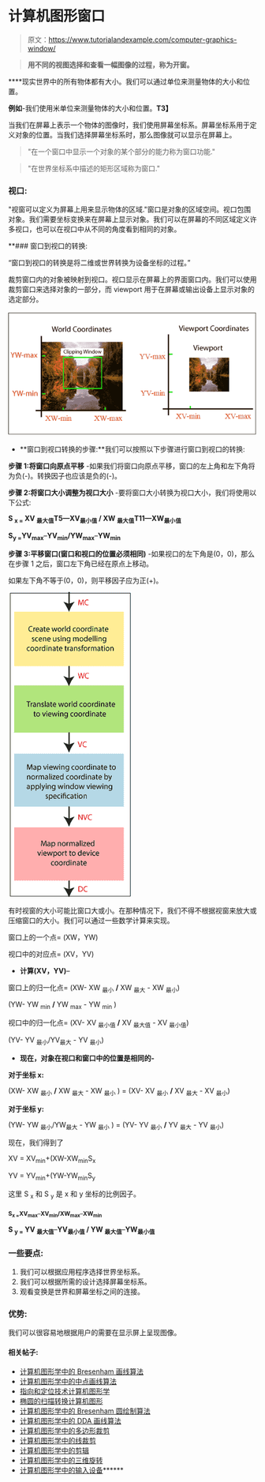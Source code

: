 # 计算机图形窗口

> 原文：<https://www.tutorialandexample.com/computer-graphics-window/>

> **用不同的视图选择和查看一幅图像的过程，称为开窗。**

 ****现实世界中的所有物体都有大小。我们可以通过单位来测量物体的大小和位置。

**例如**-我们使用米单位来测量物体的大小和位置。**T3】**

当我们在屏幕上表示一个物体的图像时，我们使用屏幕坐标系。屏幕坐标系用于定义对象的位置。当我们选择屏幕坐标系时，那么图像就可以显示在屏幕上。

> "在一个窗口中显示一个对象的某个部分的能力称为窗口功能."

> "在世界坐标系中描述的矩形区域称为窗口."

### 视口:

"视窗可以定义为屏幕上用来显示物体的区域."窗口是对象的区域空间。视口包围对象。我们需要坐标变换来在屏幕上显示对象。我们可以在屏幕的不同区域定义许多视口，也可以在视口中从不同的角度看到相同的对象。

 **### 窗口到视口的转换:

“窗口到视口的转换是将二维或世界转换为设备坐标的过程。”

裁剪窗口内的对象被映射到视口。视口显示在屏幕上的界面窗口内。我们可以使用裁剪窗口来选择对象的一部分，而 viewport 用于在屏幕或输出设备上显示对象的选定部分。

![Computer Graphics Window](img/ba6ebd598fab03c69a3a124c786cff33.png)

*   **窗口到视口转换的步骤:**我们可以按照以下步骤进行窗口到视口的转换:

**步骤 1:将窗口向原点平移** -如果我们将窗口向原点平移，窗口的左上角和左下角将为负(-)。转换因子也应该是负的(-)。

**步骤 2:将窗口大小调整为视口大小** -要将窗口大小转换为视口大小，我们将使用以下公式:

**S <sub>x =</sub> XV <sub>最大值</sub>T5—**XV<sub>最小值</sub> / XW <sub>最大值</sub>T11—**XW<sub>最小值</sub>******

**S<sub>y =</sub>YV<sub>max</sub>**–**YV<sub>min</sub>/YW<sub>max</sub>**–**YW<sub>min</sub>**

**步骤 3:平移窗口(窗口和视口的位置必须相同)** -如果视口的左下角是(0，0)，那么在步骤 1 之后，窗口左下角已经在原点上移动。

如果左下角不等于(0，0)，则平移因子应为正(+)。

![Computer Graphics Window2](img/f8e31fddb587dae4f5eb03b1958444ef.png)

有时视窗的大小可能比窗口大或小。在那种情况下，我们不得不根据视窗来放大或压缩窗口的大小。我们可以通过一些数学计算来实现。

窗口上的一个点= (XW，YW)

视口中的对应点= (XV，YV)

*   **计算(XV，YV)**–

窗口上的归一化点= (XW- XW <sub>最小</sub> **/** XW <sub>最大</sub> - XW <sub>最小</sub>)

(YW- YW <sub>min</sub> **/** YW <sub>max</sub> - YW <sub>min</sub> )

视口中的归一化点= (XV- XV <sub>最小值</sub> **/** XV <sub>最大值</sub> - XV <sub>最小值</sub>)

(YV- YV <sub>最小</sub>/YV<sub>最大</sub> - YV <sub>最小</sub>)

*   **现在，对象在视口和窗口中的位置是相同的-**

**对于坐标 x:**

(XW- XW <sub>最小</sub> **/** XW <sub>最大</sub> - XW <sub>最小</sub> ) = (XV- XV <sub>最小</sub> **/** XV <sub>最大</sub> - XV <sub>最小</sub>)

**对于坐标 y:**

(YW- YW <sub>最小</sub>/YW<sub>最大</sub> - YW <sub>最小</sub> ) = (YV- YV <sub>最小</sub> **/** YV <sub>最大</sub> - YV <sub>最小</sub>)

现在，我们得到了

XV = XV<sub>min</sub>+(XW-XW<sub>min</sub>S<sub>x</sub>

YV = YV<sub>min</sub>+(YW-YW<sub>min</sub>S<sub>y</sub>

这里 S <sub>x</sub> 和 S <sub>y</sub> 是 x 和 y 坐标的比例因子。

<sub>**S<sub>x =</sub>XV<sub>max</sub>**–**XV<sub>min</sub>/XW<sub>max</sub>**–**XW<sub>min</sub>**</sub>

**S <sub>y =</sub> YV <sub>最大值</sub>**–**YV<sub>最小值</sub> / YW <sub>最大值</sub>**–**YW<sub>最小值</sub>**

### 一些要点:

1.  我们可以根据应用程序选择世界坐标系。
2.  我们可以根据所需的设计选择屏幕坐标系。
3.  观看变换是世界和屏幕坐标之间的连接。

### 优势:

我们可以很容易地根据用户的需要在显示屏上呈现图像。

#### 相关帖子:

*   [计算机图形学中的 Bresenham 画线算法](https://www.tutorialandexample.com/bresenhams-line-drawing-algorithm/)
*   [计算机图形学中的中点画线算法](https://www.tutorialandexample.com/mid-point-line-drawing-algorithm/)
*   [指向和定位技术计算机图形学](https://www.tutorialandexample.com/pointing-and-positioning-technique/)
*   [椭圆的扫描转换计算机图形](https://www.tutorialandexample.com/scan-conversion-of-an-ellipse/)
*   [计算机图形学中的 Bresenham 圆绘制算法](https://www.tutorialandexample.com/bresenhams-circle-drawing-algorithm/)
*   [计算机图形学中的 DDA 画线算法](https://www.tutorialandexample.com/dda-line-drawing-algorithm/)
*   [计算机图形学中的多边形裁剪](https://www.tutorialandexample.com/polygon-clipping/)
*   [计算机图形学中的线裁剪](https://www.tutorialandexample.com/line-clipping/)
*   [计算机图形学中的剪辑](https://www.tutorialandexample.com/clipping-in-computer-graphics/)
*   [计算机图形学中的三维旋转](https://www.tutorialandexample.com/3d-rotation/)
*   [计算机图形学中的输入设备](https://www.tutorialandexample.com/input-devices-in-computer-graphics/)******